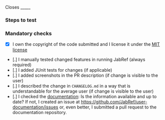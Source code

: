 Closes _____
<!-- LINK THE ISSUE WITH THE "Closes" KEYWORD. Example: Closes https://github.com/JabRef/jabref/issues/13109 OR Closes #13109 -->

<!-- In about one to three sentences, describe the changes you have made: what, where, why, ... (REPLACE THIS LINE) -->

<!-- NOTE: If your work is not yet complete, please open a draft pull request. In that case, outline your intended next steps. Do you need feedback? Will you continue in parallel? ... -->

### Steps to test

<!-- Describe how reviewers can test this fix/feature. Ideally, think of how you would guide a beginner user of Jabef to try out your change. -->
<!-- You can add screenshots or videos (using Loom - https://www.loom.com or by just adding .mp4 files). -->
<!-- (REPLACE THIS PARAGRAPH) -->

<!-- YOU HAVE TO MODIFY THE ABOVE TEXT FIT YOUR PR. OTHERWISE, YOUR PR WILL BE CLOSED WITHOUT FURTHER COMMENT. -->

### Mandatory checks

<!--
Go through the checklist below. It is mandatory, even for a draft pull request.

Keep ALL the items. Replace the dots inside [.] and mark them as follows: 
[x] done 
[ ] TODO (yet to be done)
[/] not applicable
-->

- [x] I own the copyright of the code submitted and I license it under the [MIT license](https://github.com/JabRef/jabref/blob/main/LICENSE)
- [.] I manually tested changed features in running JabRef (always required)
- [.] I added JUnit tests for changes (if applicable)
- [.] I added screenshots in the PR description (if change is visible to the user)
- [.] I described the change in `CHANGELOG.md` in a way that is understandable for the average user (if change is visible to the user)
- [.] I checked the [documentation](https://docs.jabref.org/): Is the information available and up to date? If not, I created an issue at <https://github.com/JabRef/user-documentation/issues> or, even better, I submitted a pull request to the documentation repository.
